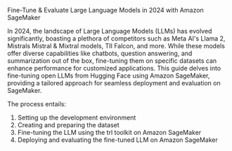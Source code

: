 Fine-Tune & Evaluate Large Language Models in 2024 with Amazon SageMaker

In 2024, the landscape of Large Language Models (LLMs) has evolved significantly, boasting a plethora of competitors such as Meta AI's Llama 2, Mistrals Mistral & Mixtral models, TII Falcon, and more. While these models offer diverse capabilities like chatbots, question answering, and summarization out of the box, fine-tuning them on specific datasets can enhance performance for customized applications. This guide delves into fine-tuning open LLMs from Hugging Face using Amazon SageMaker, providing a tailored approach for seamless deployment and evaluation on SageMaker. 

The process entails:
1. Setting up the development environment
2. Creating and preparing the dataset
3. Fine-tuning the LLM using the trl toolkit on Amazon SageMaker
4. Deploying and evaluating the fine-tuned LLM on Amazon SageMaker
